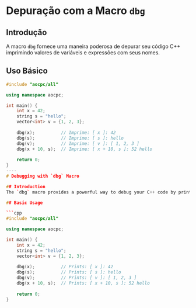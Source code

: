 # Depuração com a Macro `dbg`

## Introdução
A macro `dbg` fornece uma maneira poderosa de depurar seu código C++ imprimindo valores de variáveis e expressões com seus nomes.

## Uso Básico

```cpp
#include "aocpc/all"

using namespace aocpc;

int main() {
    int x = 42;
    string s = "hello";
    vector<int> v = {1, 2, 3};
    
    dbg(x);          // Imprime: [ x ]: 42
    dbg(s);          // Imprime: [ s ]: hello
    dbg(v);          // Imprime: [ v ]: [ 1, 2, 3 ]
    dbg(x + 10, s);  // Imprime: [ x + 10, s ]: 52 hello
    
    return 0;
}
----
# Debugging with `dbg` Macro

## Introduction
The `dbg` macro provides a powerful way to debug your C++ code by printing variable values and expressions with their names.

## Basic Usage

```cpp
#include "aocpc/all"

using namespace aocpc;

int main() {
    int x = 42;
    string s = "hello";
    vector<int> v = {1, 2, 3};
    
    dbg(x);          // Prints: [ x ]: 42
    dbg(s);          // Prints: [ s ]: hello
    dbg(v);          // Prints: [ v ]: [ 1, 2, 3 ]
    dbg(x + 10, s);  // Prints: [ x + 10, s ]: 52 hello
    
    return 0;
}